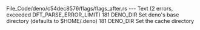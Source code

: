 File_Code/deno/c54dec8576/flags/flags_after.rs --- Text (2 errors, exceeded DFT_PARSE_ERROR_LIMIT)
181     DENO_DIR             Set deno's base directory (defaults to $HOME/.deno)                                                                             181     DENO_DIR             Set the cache directory

